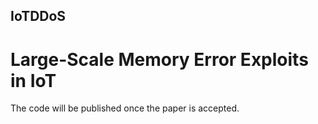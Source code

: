 ## IoTDDoS
# Large-Scale Memory Error Exploits in IoT

The code will be published once the paper is accepted.

